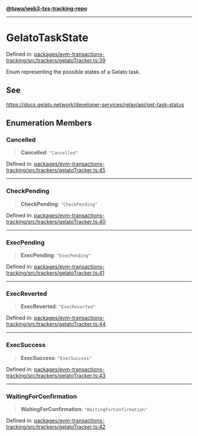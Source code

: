 [**@tuwa/web3-txs-tracking-repo**](../../../README.md)

***

# GelatoTaskState

Defined in: [packages/evm-transactions-tracking/src/trackers/gelatoTracker.ts:39](https://github.com/TuwaIO/web3-transactions-tracking/blob/2268c81697cf1615c35dcbaf3ea349b793946511/packages/evm-transactions-tracking/src/trackers/gelatoTracker.ts#L39)

Enum representing the possible states of a Gelato task.

## See

https://docs.gelato.network/developer-services/relay/api/get-task-status

## Enumeration Members

### Cancelled

> **Cancelled**: `"Cancelled"`

Defined in: [packages/evm-transactions-tracking/src/trackers/gelatoTracker.ts:45](https://github.com/TuwaIO/web3-transactions-tracking/blob/2268c81697cf1615c35dcbaf3ea349b793946511/packages/evm-transactions-tracking/src/trackers/gelatoTracker.ts#L45)

***

### CheckPending

> **CheckPending**: `"CheckPending"`

Defined in: [packages/evm-transactions-tracking/src/trackers/gelatoTracker.ts:40](https://github.com/TuwaIO/web3-transactions-tracking/blob/2268c81697cf1615c35dcbaf3ea349b793946511/packages/evm-transactions-tracking/src/trackers/gelatoTracker.ts#L40)

***

### ExecPending

> **ExecPending**: `"ExecPending"`

Defined in: [packages/evm-transactions-tracking/src/trackers/gelatoTracker.ts:41](https://github.com/TuwaIO/web3-transactions-tracking/blob/2268c81697cf1615c35dcbaf3ea349b793946511/packages/evm-transactions-tracking/src/trackers/gelatoTracker.ts#L41)

***

### ExecReverted

> **ExecReverted**: `"ExecReverted"`

Defined in: [packages/evm-transactions-tracking/src/trackers/gelatoTracker.ts:44](https://github.com/TuwaIO/web3-transactions-tracking/blob/2268c81697cf1615c35dcbaf3ea349b793946511/packages/evm-transactions-tracking/src/trackers/gelatoTracker.ts#L44)

***

### ExecSuccess

> **ExecSuccess**: `"ExecSuccess"`

Defined in: [packages/evm-transactions-tracking/src/trackers/gelatoTracker.ts:43](https://github.com/TuwaIO/web3-transactions-tracking/blob/2268c81697cf1615c35dcbaf3ea349b793946511/packages/evm-transactions-tracking/src/trackers/gelatoTracker.ts#L43)

***

### WaitingForConfirmation

> **WaitingForConfirmation**: `"WaitingForConfirmation"`

Defined in: [packages/evm-transactions-tracking/src/trackers/gelatoTracker.ts:42](https://github.com/TuwaIO/web3-transactions-tracking/blob/2268c81697cf1615c35dcbaf3ea349b793946511/packages/evm-transactions-tracking/src/trackers/gelatoTracker.ts#L42)
